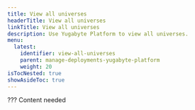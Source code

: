 ```yaml
---
title: View all universes
headerTitle: View all universes
linkTitle: View all universes
description: Use Yugabyte Platform to view all universes.
menu:
  latest:
    identifier: view-all-universes
    parent: manage-deployments-yugabyte-platform
    weight: 20
isTocNested: true
showAsideToc: true
---
```


??? Content needed
